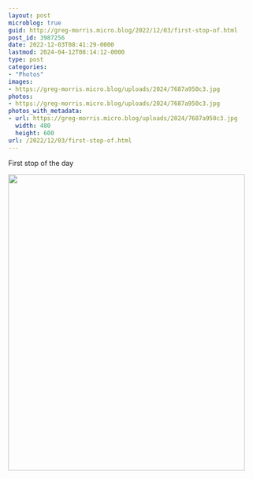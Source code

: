 ```yaml
---
layout: post
microblog: true
guid: http://greg-morris.micro.blog/2022/12/03/first-stop-of.html
post_id: 3987256
date: 2022-12-03T08:41:29-0000
lastmod: 2024-04-12T08:14:12-0000
type: post
categories:
- "Photos"
images:
- https://greg-morris.micro.blog/uploads/2024/7687a950c3.jpg
photos:
- https://greg-morris.micro.blog/uploads/2024/7687a950c3.jpg
photos_with_metadata:
- url: https://greg-morris.micro.blog/uploads/2024/7687a950c3.jpg
  width: 480
  height: 600
url: /2022/12/03/first-stop-of.html
---
```


<p>First stop of the day</p><p><img src="uploads/2024/7687a950c3.jpg" alt="" width="480" height="600" /></p>
